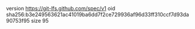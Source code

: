version https://git-lfs.github.com/spec/v1
oid sha256:b3e249563621ac41019ba6dd7f2ce729936af96d33ff310ccf7d93da90753f95
size 95
